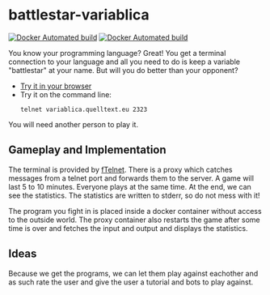 # battlestar-variablica

[![Docker Automated build](https://img.shields.io/docker/build/battlestarvariablica/proxy.svg)](https://hub.docker.com/r/battlestarvariablica/proxy/builds/)
[![Docker Automated build](https://img.shields.io/docker/build/battlestarvariablica/battlefield.svg)](https://hub.docker.com/r/battlestarvariablica/battlefield/builds/)

You know your programming language? Great!
You get a terminal connection to your language and all you need to do is
keep a variable "battlestar" at your name.
But will you do better than your opponent?

- [Try it in your browser](https://coderdojopotsdam.github.io/battlestar-variablica/)
- Try it on the command line:
  ```
  telnet variablica.quelltext.eu 2323
  ```

You will need another person to play it.

## Gameplay and Implementation

The terminal is provided by [fTelnet][ftelnet].
There is a proxy which catches messages from a telnet port and forwards them to the server.
A game will last 5 to 10 minutes.
Everyone plays at the same time.
At the end, we can see the statistics.
The statistics are written to stderr, so do not mess with it!

The program you fight in is placed inside a docker container without access to
the outside world.
The proxy container also restarts the game after some time is over and fetches
the input and output and displays the statistics.

## Ideas

Because we get the programs, we can let them play against eachother and as such
rate the user and give the user a tutorial and bots to play against.





[ftelnet]: http://embed-v2.ftelnet.ca/
